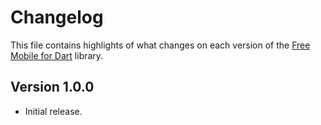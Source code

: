 # Changelog
This file contains highlights of what changes on each version of the [Free Mobile for Dart](https://github.com/cedx/free-mobile.dart) library.

## Version 1.0.0
- Initial release.
